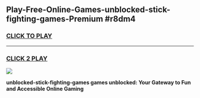 
## Play-Free-Online-Games-unblocked-stick-fighting-games-Premium #r8dm4
<h3>
<a href="https://premium.freeplayer.one?title=unblocked-stick-fighting-games&ref=8M">CLICK TO PLAY</a></h3>
<hr>

<h3>
<a href="https://premium.freeplayer.one?title=unblocked-stick-fighting-games&ref=8M">CLICK 2 PLAY</a>
  
</h3>

<a href="https://premium.freeplayer.one?title=unblocked-stick-fighting-games&ref=8M"><img src="https://clearcache.store/games.png"></a>


**unblocked-stick-fighting-games games unblocked: Your Gateway to Fun and Accessible Online Gaming**
